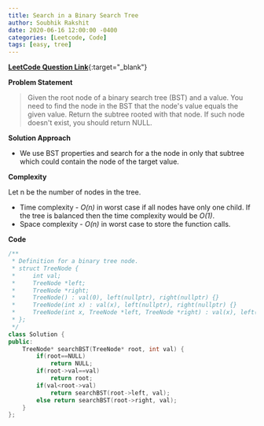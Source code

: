```yaml
---
title: Search in a Binary Search Tree
author: Soubhik Rakshit
date: 2020-06-16 12:00:00 -0400
categories: [Leetcode, Code]
tags: [easy, tree]
---
```


[**LeetCode Question Link**](https://leetcode.com/problems/search-in-a-binary-search-tree/){:target="_blank"}

**Problem Statement**

> Given the root node of a binary search tree (BST) and a value. You need to find the node in the BST that the node's value equals the given value. Return the subtree rooted with that node. If such node doesn't exist, you should return NULL.

**Solution Approach**

* We use BST properties and search for a the node in only that subtree which could contain the node of the target value.

**Complexity**

Let n be the number of nodes in the tree.
* Time complexity - _O(n)_ in worst case if all nodes have only one child. If the tree is balanced then the time complexity would be _O(1)_.
* Space complexity - _O(n)_ in worst case to store the function calls.

**Code**

```c++
/**
 * Definition for a binary tree node.
 * struct TreeNode {
 *     int val;
 *     TreeNode *left;
 *     TreeNode *right;
 *     TreeNode() : val(0), left(nullptr), right(nullptr) {}
 *     TreeNode(int x) : val(x), left(nullptr), right(nullptr) {}
 *     TreeNode(int x, TreeNode *left, TreeNode *right) : val(x), left(left), right(right) {}
 * };
 */
class Solution {
public:
    TreeNode* searchBST(TreeNode* root, int val) {
        if(root==NULL)
            return NULL;
        if(root->val==val)
            return root;
        if(val<root->val)
            return searchBST(root->left, val);
        else return searchBST(root->right, val);
    }
};
```